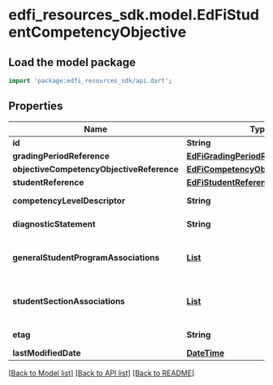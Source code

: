# edfi_resources_sdk.model.EdFiStudentCompetencyObjective

## Load the model package
```dart
import 'package:edfi_resources_sdk/api.dart';
```

## Properties
Name | Type | Description | Notes
------------ | ------------- | ------------- | -------------
**id** | **String** |  | [optional] 
**gradingPeriodReference** | [**EdFiGradingPeriodReference**](EdFiGradingPeriodReference.md) |  | 
**objectiveCompetencyObjectiveReference** | [**EdFiCompetencyObjectiveReference**](EdFiCompetencyObjectiveReference.md) |  | 
**studentReference** | [**EdFiStudentReference**](EdFiStudentReference.md) |  | 
**competencyLevelDescriptor** | **String** | The competency level assessed for the student for the referenced competency objective. | 
**diagnosticStatement** | **String** | A statement provided by the teacher that provides information in addition to the grade or assessment score. | [optional] 
**generalStudentProgramAssociations** | [**List<EdFiStudentCompetencyObjectiveGeneralStudentProgramAssociation>**](EdFiStudentCompetencyObjectiveGeneralStudentProgramAssociation.md) | An unordered collection of studentCompetencyObjectiveGeneralStudentProgramAssociations. Relates the student and program associated with the competency objective. | [optional] [default to const []]
**studentSectionAssociations** | [**List<EdFiStudentCompetencyObjectiveStudentSectionAssociation>**](EdFiStudentCompetencyObjectiveStudentSectionAssociation.md) | An unordered collection of studentCompetencyObjectiveStudentSectionAssociations. Relates the student and section associated with the competency objective. | [optional] [default to const []]
**etag** | **String** | A unique system-generated value that identifies the version of the resource. | [optional] 
**lastModifiedDate** | [**DateTime**](DateTime.md) | The date and time the resource was last modified. | [optional] 

[[Back to Model list]](../README.md#documentation-for-models) [[Back to API list]](../README.md#documentation-for-api-endpoints) [[Back to README]](../README.md)


